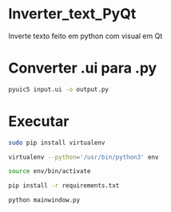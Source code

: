 # Inverter_text_PyQt
Inverte texto feito em python com visual em Qt

# Converter .ui para .py
```bash
pyuic5 input.ui -o output.py
```

# Executar
```bash
sudo pip install virtualenv
```
```bash
virtualenv --python='/usr/bin/python3' env
```
```bash
source env/bin/activate
```
```bash
pip install -r requirements.txt
```
```bash
python mainwindow.py
```
